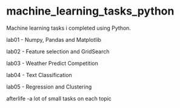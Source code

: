 # machine_learning_tasks_python
Machine learning tasks i completed using Python.

lab01 - Numpy, Pandas and Matplotlib

lab02 - Feature selection and GridSearch

lab03 - Weather Predict Competition

lab04 - Text Classification

lab05 - Regression and Clustering

afterlife -a lot of small tasks on each topic
